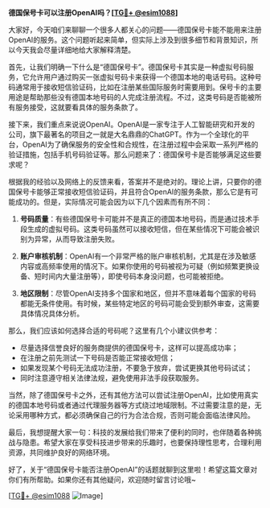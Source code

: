 **德国保号卡可以注册OpenAI吗？[[TG💪+ @esim1088](https://t.me/s/esim1088)]**

大家好，今天咱们来聊聊一个很多人都关心的问题——德国保号卡能不能用来注册OpenAI的服务。这个问题听起来简单，但实际上涉及到很多细节和背景知识，所以今天我会尽量详细地给大家解释清楚。

首先，让我们明确一下什么是“德国保号卡”。德国保号卡其实是一种虚拟号码服务，它允许用户通过购买一张虚拟号码卡来获得一个德国本地的电话号码。这种号码通常用于接收短信验证码，比如在注册某些国际服务时需要用到。保号卡的主要用途是帮助那些没有德国本地号码的人完成注册流程。不过，这类号码是否能被所有服务接受，这就要看具体的服务条款了。

接下来，我们重点来说说OpenAI。OpenAI是一家专注于人工智能研究和开发的公司，旗下最著名的项目之一就是大名鼎鼎的ChatGPT。作为一个全球化的平台，OpenAI为了确保服务的安全性和合规性，在注册过程中会采取一系列严格的验证措施，包括手机号码验证等。那么问题来了：德国保号卡是否能够满足这些要求呢？

根据我的经验以及网络上的反馈来看，答案并不是绝对的。理论上讲，只要你的德国保号卡能够正常接收短信验证码，并且符合OpenAI的服务条款，那么它是有可能成功的。但是，实际情况可能会因为以下几个因素而有所不同：

1. **号码质量**：有些德国保号卡可能并不是真正的德国本地号码，而是通过技术手段生成的虚拟号码。这类号码虽然可以接收短信，但在某些情况下可能会被识别为异常，从而导致注册失败。
   
2. **账户审核机制**：OpenAI有一个非常严格的账户审核机制，尤其是在涉及敏感内容或高频率使用的情况下。如果你使用的号码被视为可疑（例如频繁更换设备、短时间内大量注册等），即使号码本身没问题，也可能被拒绝。

3. **地区限制**：尽管OpenAI支持多个国家和地区，但并不意味着每个国家的号码都能无条件使用。有时候，某些特定地区的号码可能会受到额外审查，这需要具体情况具体分析。

那么，我们应该如何选择合适的号码呢？这里有几个小建议供参考：

- 尽量选择信誉良好的服务商提供的德国保号卡，这样可以提高成功率；
- 在注册之前先测试一下号码是否能正常接收短信；
- 如果发现某个号码无法成功注册，不要急于放弃，尝试更换其他号码试试；
- 同时注意遵守相关法律法规，避免使用非法手段获取服务。

当然，除了德国保号卡之外，还有其他方法可以尝试注册OpenAI，比如使用真实的德国本地号码或者通过代理服务器等方式绕过地域限制。不过需要注意的是，无论采用哪种方式，都必须确保自己的行为合法合规，否则可能会面临法律风险。

最后，我想提醒大家一句：科技的发展给我们带来了便利的同时，也伴随着各种挑战与隐患。希望大家在享受科技进步带来的乐趣时，也要保持理性思考，合理利用资源，共同维护良好的网络环境。

好了，关于“德国保号卡能否注册OpenAI”的话题就聊到这里啦！希望这篇文章对你们有所帮助。如果你还有其他疑问，欢迎随时留言讨论哦~

[[TG💪+ @esim1088](https://t.me/s/esim1088) ![Image](https://i.postimg.cc/4NQfJmqS/Snipaste-2025-05-13-00-14-12.png)]